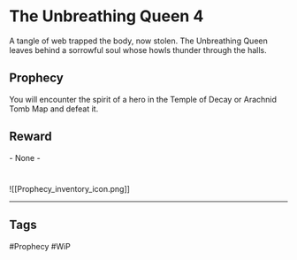 # The Unbreathing Queen 4
A tangle of web trapped the body, now stolen. The Unbreathing Queen leaves behind a sorrowful soul whose howls thunder through the halls.
## Prophecy
You will encounter the spirit of a hero in the Temple of Decay or Arachnid Tomb Map and defeat it.
## Reward
\- None -

#
![[Prophecy_inventory_icon.png]]

---
## Tags
#Prophecy
#WiP 